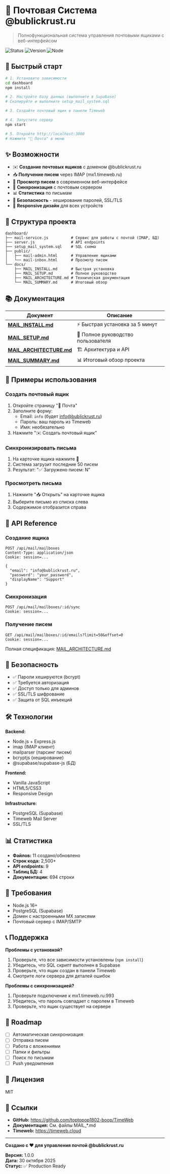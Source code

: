 # 📧 Почтовая Система @bublickrust.ru

> Полнофункциональная система управления почтовыми ящиками с веб-интерфейсом

![Status](https://img.shields.io/badge/status-production%20ready-brightgreen)
![Version](https://img.shields.io/badge/version-1.0.0-blue)
![Node](https://img.shields.io/badge/node-%3E%3D16-green)

## 🚀 Быстрый старт

```bash
# 1. Установите зависимости
cd dashboard
npm install

# 2. Настройте базу данных (выполните в Supabase)
# Скопируйте и выполните setup_mail_system.sql

# 3. Создайте почтовый ящик в панели Timeweb

# 4. Запустите сервер
npm start

# 5. Откройте http://localhost:3000
# Нажмите "📧 Почта" в меню
```

## ✨ Возможности

- ✉️ **Создание почтовых ящиков** с доменом @bublickrust.ru
- 📥 **Получение писем** через IMAP (mx1.timeweb.ru)
- 📧 **Просмотр писем** в современном веб-интерфейсе
- 🔄 **Синхронизация** с почтовым сервером
- 📊 **Статистика** по письмам
- 🔐 **Безопасность** - хеширование паролей, SSL/TLS
- 📱 **Responsive дизайн** для всех устройств

## 📁 Структура проекта

```
dashboard/
├── mail-service.js          # Сервис для работы с почтой (IMAP, БД)
├── server.js                # API endpoints
├── setup_mail_system.sql    # SQL схема
├── public/
│   ├── mail-admin.html      # Управление ящиками
│   └── mail-inbox.html      # Просмотр писем
└── docs/
    ├── MAIL_INSTALL.md      # Быстрая установка
    ├── MAIL_SETUP.md        # Полное руководство
    ├── MAIL_ARCHITECTURE.md # Техническая документация
    └── MAIL_SUMMARY.md      # Итоговый обзор
```

## 📚 Документация

| Документ | Описание |
|----------|----------|
| **[MAIL_INSTALL.md](MAIL_INSTALL.md)** | ⚡ Быстрая установка за 5 минут |
| **[MAIL_SETUP.md](MAIL_SETUP.md)** | 📖 Полное руководство пользователя |
| **[MAIL_ARCHITECTURE.md](MAIL_ARCHITECTURE.md)** | 🏗️ Архитектура и API |
| **[MAIL_SUMMARY.md](MAIL_SUMMARY.md)** | 📊 Итоговый обзор проекта |

## 🎯 Примеры использования

### Создать почтовый ящик

1. Откройте страницу "📧 Почта"
2. Заполните форму:
   - Email: `info` (будет info@bublickrust.ru)
   - Пароль: ваш пароль из Timeweb
   - Имя: необязательно
3. Нажмите "✉️ Создать почтовый ящик"

### Синхронизировать письма

1. На карточке ящика нажмите 🔄
2. Система загрузит последние 50 писем
3. Результат: "✅ Загружено писем: N"

### Просмотреть письма

1. Нажмите "📥 Открыть" на карточке ящика
2. Выберите письмо из списка слева
3. Содержимое отобразится справа

## 🔌 API Reference

### Создание ящика
```http
POST /api/mail/mailboxes
Content-Type: application/json
Cookie: session=...

{
  "email": "info@bublickrust.ru",
  "password": "your_password",
  "displayName": "Support"
}
```

### Синхронизация
```http
POST /api/mail/mailboxes/:id/sync
Cookie: session=...
```

### Получение писем
```http
GET /api/mail/mailboxes/:id/emails?limit=50&offset=0
Cookie: session=...
```

Полная спецификация: [MAIL_ARCHITECTURE.md](MAIL_ARCHITECTURE.md#-api-спецификация)

## 🔐 Безопасность

- ✅ Пароли хешируются (bcrypt)
- ✅ Требуется авторизация
- ✅ Доступ только для админов
- ✅ SSL/TLS шифрование
- ✅ Защита от SQL инъекций

## 🛠️ Технологии

**Backend:**
- Node.js + Express.js
- imap (IMAP клиент)
- mailparser (парсинг писем)
- bcryptjs (хеширование)
- @supabase/supabase-js (БД)

**Frontend:**
- Vanilla JavaScript
- HTML5/CSS3
- Responsive Design

**Infrastructure:**
- PostgreSQL (Supabase)
- Timeweb Mail Server
- SSL/TLS

## 📊 Статистика

- **Файлов:** 11 создано/обновлено
- **Строк кода:** 2,500+
- **API endpoints:** 9
- **Таблиц БД:** 4
- **Документации:** 694 строки

## 🤝 Требования

- Node.js 16+
- PostgreSQL (Supabase)
- Домен с настроенными MX записями
- Почтовый сервер с IMAP/SMTP

## 📞 Поддержка

**Проблемы с установкой?**
1. Проверьте, что все зависимости установлены (`npm install`)
2. Убедитесь, что SQL скрипт выполнен в Supabase
3. Проверьте, что ящик создан в панели Timeweb
4. Смотрите логи сервера для деталей ошибок

**Проблемы с синхронизацией?**
1. Проверьте подключение к mx1.timeweb.ru:993
2. Убедитесь, что пароль совпадает с паролем в Timeweb
3. Проверьте, что ящик существует на сервере

## 🎯 Roadmap

- [ ] Автоматическая синхронизация
- [ ] Отправка писем
- [ ] Работа с вложениями
- [ ] Папки и фильтры
- [ ] Поиск по письмам
- [ ] Push уведомления

## 📝 Лицензия

MIT

## 🔗 Ссылки

- **GitHub:** https://github.com/toptopop1802-boop/TimeWeb
- **Документация:** См. файлы MAIL_*.md
- **Timeweb:** https://timeweb.cloud

---

**Создано с ❤️ для управления почтой @bublickrust.ru**

**Версия:** 1.0.0  
**Дата:** 30 октября 2025  
**Статус:** ✅ Production Ready

